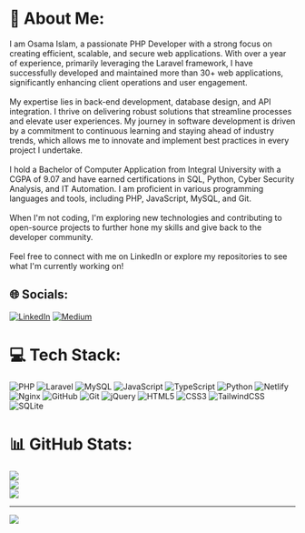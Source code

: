 # 💫 About Me:
I am Osama Islam, a passionate PHP Developer with a strong focus on creating efficient, scalable, and secure web applications. With over a year of experience, primarily leveraging the Laravel framework, I have successfully developed and maintained more than 30+ web applications, significantly enhancing client operations and user engagement.<br><br>My expertise lies in back-end development, database design, and API integration. I thrive on delivering robust solutions that streamline processes and elevate user experiences. My journey in software development is driven by a commitment to continuous learning and staying ahead of industry trends, which allows me to innovate and implement best practices in every project I undertake.<br><br>I hold a Bachelor of Computer Application from Integral University with a CGPA of 9.07 and have earned certifications in SQL, Python, Cyber Security Analysis, and IT Automation. I am proficient in various programming languages and tools, including PHP, JavaScript, MySQL, and Git.<br><br>When I'm not coding, I'm exploring new technologies and contributing to open-source projects to further hone my skills and give back to the developer community.<br><br>Feel free to connect with me on LinkedIn or explore my repositories to see what I'm currently working on!


## 🌐 Socials:
[![LinkedIn](https://img.shields.io/badge/LinkedIn-%230077B5.svg?logo=linkedin&logoColor=white)](https://linkedin.com/in/https://www.linkedin.com/in/osama-islam/) [![Medium](https://img.shields.io/badge/Medium-12100E?logo=medium&logoColor=white)](https://medium.com/@osamaislam.medium.com) 

# 💻 Tech Stack:
![PHP](https://img.shields.io/badge/php-%23777BB4.svg?style=for-the-badge&logo=php&logoColor=white) ![Laravel](https://img.shields.io/badge/laravel-%23FF2D20.svg?style=for-the-badge&logo=laravel&logoColor=white) ![MySQL](https://img.shields.io/badge/mysql-4479A1.svg?style=for-the-badge&logo=mysql&logoColor=white) ![JavaScript](https://img.shields.io/badge/javascript-%23323330.svg?style=for-the-badge&logo=javascript&logoColor=%23F7DF1E) ![TypeScript](https://img.shields.io/badge/typescript-%23007ACC.svg?style=for-the-badge&logo=typescript&logoColor=white) ![Python](https://img.shields.io/badge/python-3670A0?style=for-the-badge&logo=python&logoColor=ffdd54) ![Netlify](https://img.shields.io/badge/netlify-%23000000.svg?style=for-the-badge&logo=netlify&logoColor=#00C7B7) ![Nginx](https://img.shields.io/badge/nginx-%23009639.svg?style=for-the-badge&logo=nginx&logoColor=white) ![GitHub](https://img.shields.io/badge/github-%23121011.svg?style=for-the-badge&logo=github&logoColor=white) ![Git](https://img.shields.io/badge/git-%23F05033.svg?style=for-the-badge&logo=git&logoColor=white) ![jQuery](https://img.shields.io/badge/jquery-%230769AD.svg?style=for-the-badge&logo=jquery&logoColor=white) ![HTML5](https://img.shields.io/badge/html5-%23E34F26.svg?style=for-the-badge&logo=html5&logoColor=white) ![CSS3](https://img.shields.io/badge/css3-%231572B6.svg?style=for-the-badge&logo=css3&logoColor=white) ![TailwindCSS](https://img.shields.io/badge/tailwindcss-%2338B2AC.svg?style=for-the-badge&logo=tailwind-css&logoColor=white) ![SQLite](https://img.shields.io/badge/sqlite-%2307405e.svg?style=for-the-badge&logo=sqlite&logoColor=white)
# 📊 GitHub Stats:
![](https://github-readme-stats.vercel.app/api?username=Osamaislam1&theme=dark&hide_border=false&include_all_commits=true&count_private=true)<br/>
![](https://github-readme-streak-stats.herokuapp.com/?user=Osamaislam1&theme=dark&hide_border=false)<br/>
![](https://github-readme-stats.vercel.app/api/top-langs/?username=Osamaislam1&theme=dark&hide_border=false&include_all_commits=true&count_private=true&layout=compact)

---
[![](https://visitcount.itsvg.in/api?id=Osamaislam1&icon=0&color=0)](https://visitcount.itsvg.in)
